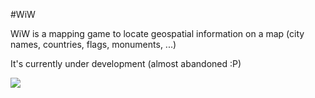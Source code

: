 #WiW

WiW is a mapping game to locate geospatial information on a map (city names, countries, flags, monuments, ...)

It's currently under development (almost abandoned :P)

[![](http://github.com/alrocar/wiw/wiw_web.png)](http://github.com/alrocar/wiw)
